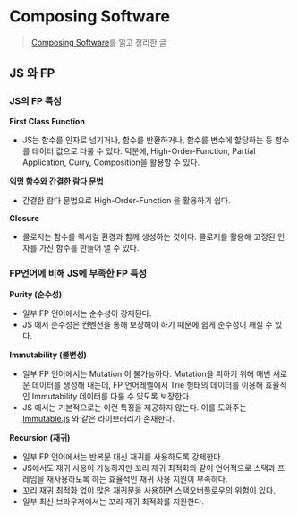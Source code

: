 # Composing Software

> [Composing Software](https://www.amazon.com/Composing-Software-Exploration-Programming-Composition/dp/1661212565)를 읽고 정리한 글

## JS 와 FP

### JS의 FP 특성

**First Class Function**
  - JS는 함수를 인자로 넘기거나, 함수를 반환하거나, 함수를 변수에 할당하는 등 함수를 데이터 값으로 다룰 수 있다. 덕분에, High-Order-Function, Partial Application, Curry, Composition을 활용할 수 있다.

**익명 함수와 간결한 람다 문법**
  - 간결한 람다 문법으로 High-Order-Function 을 활용하기 쉽다.

**Closure**
  - 클로저는 함수를 렉시컬 환경과 함께 생성하는 것이다. 클로저를 활용해 고정된 인자를 가진 함수를 만들어 낼 수 있다.

### FP언어에 비해 JS에 부족한 FP 특성

**Purity (순수성)**
  - 일부 FP 언어에서는 순수성이 강제된다.
  - JS 에서 순수성은 컨벤션을 통해 보장해야 하기 때문에 쉽게 순수성이 깨질 수 있다.

**Immutability (불변성)**
  - 일부 FP 언어에서는 Mutation 이 불가능하다. Mutation을 피하기 위해 매번 새로운 데이터를 생성해 내는데, FP 언어레벨에서 Trie 형태의 데이터를 이용해 효율적인 Immutability 데이터를 다룰 수 있도록 보장한다.
  - JS 에서는 기본적으로는 이런 특징을 제공하지 않는다. 이를 도와주는 [Immutable.js](https://github.com/immutable-js/immutable-js) 와 같은 라이브러리가 존재한다.

**Recursion (재귀)**
  - 일부 FP 언어에서는 반복문 대신 재귀를 사용하도록 강제한다.
  - JS에서도 재귀 사용이 가능하지만 꼬리 재귀 최적화와 같이 언어적으로 스택과 프레임을 재사용하도록 하는 효율적인 재귀 사용 지원이 부족하다.
  - 꼬리 재귀 최적화 없이 많은 재귀문을 사용하면 스택오버플로우의 위험이 있다.
  - 일부 최신 브라우저에서는 꼬리 재귀 최적화를 지원한다.



